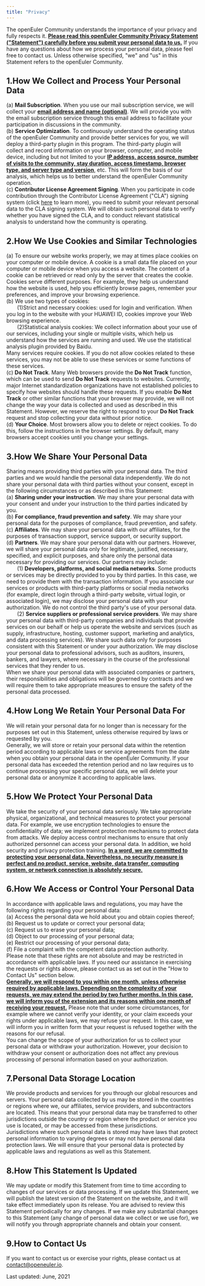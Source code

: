 ```yaml
---
title: "Privacy"
---
```

<ClientOnly>
  <common-banner
      :pc-src="'/img/security/privacy-banner.png'"
      :mobile-src="'/img/security/privacy-banner.png'"
      :inside-name="'PRIVACY POLICY'"
      outside-name="Privacy"
  ></common-banner>
</ClientOnly>
<div class="other markdown">

The openEuler Community understands the importance of your privacy and fully respects it. <u>**Please read this openEuler Community Privacy Statement ("Statement") carefully before you submit your personal data to us.**</u> If you have any questions about how we process your personal data, please feel free to contact us. Unless otherwise specified, "we" and "us" in this Statement refers to the openEuler Community.

## 1.How We Collect and Process Your Personal Data

(a) **Mail Subscription**. When you use our mail subscription service, we will collect your <u>**email address and name (optional)**</u>. We will provide you with the email subscription service through this email address to facilitate your participation in discussions in the community.<br>
(b) **Service Optimization**. To continuously understand the operating status of the openEuler Community and provide better services for you, we will deploy a third-party plugin in this program. The third-party plugin will collect and record information on your browser, computer, and mobile device, including but not limited to your <u>**IP address, access source, number of visits to the community, stay duration, access timestamp, browser type, and server type and version**</u>, etc. This will form the basis of our analysis, which helps us to better understand the openEuler Community operation.<br>
(c) **Contributor License Agreement Signing**. When you participate in code contribution through the Contributor License Agreement ("CLA") signing system (click [<u>here</u>](https://clasign.osinfra.cn/sign/Z2l0ZWUlMkZvcGVuZXVsZXI=) to learn more), you need to submit your relevant personal data to the CLA signing system. We will obtain such personal data to verify whether you have signed the CLA, and to conduct relevant statistical analysis to understand how the community is operating.

## 2.How We Use Cookies and Similar Technologies

(a) To ensure our website works properly, we may at times place cookies on your computer or mobile device. A cookie is a small data file placed on your computer or mobile device when you access a website. The content of a cookie can be retrieved or read only by the server that creates the cookie. Cookies serve different purposes. For example, they help us understand how the website is used, help you efficiently browse pages, remember your preferences, and improve your browsing experience.<br>
(b) We use two types of cookies:<br>
&emsp;&emsp;(1)Strict and necessary cookies: used for login and verification. When you log in to the website with your HUAWEI ID, cookies improve your Web browsing experience.<br>
&emsp;&emsp;(2)Statistical analysis cookies: We collect information about your use of our services, including your single or multiple visits, which help us understand how the services are running and used. We use the statistical analysis plugin provided by Baidu.<br>
Many services require cookies. If you do not allow cookies related to these services, you may not be able to use these services or some functions of these services.<br>
(c) **Do Not Track**. Many Web browsers provide the **Do Not Track** function, which can be used to send **Do Not Track** requests to websites. Currently, major Internet standardization organizations have not established policies to specify how websites should handle these requests. If you enable **Do Not Track** or other similar functions that your browser may provide, we will not change the way your data is collected and used as described in this Statement. However, we reserve the right to respond to your **Do Not Track** request and stop collecting your data without prior notice.<br>
(d) **Your Choice**. Most browsers allow you to delete or reject cookies. To do this, follow the instructions in the browser settings. By default, many browsers accept cookies until you change your settings.

## 3.How We Share Your Personal Data

Sharing means providing third parties with your personal data. The third parties and we would handle the personal data independently. We do not share your personal data with third parties without your consent, except in the following circumstances or as described in this Statement:<br>
(a) **Sharing under your instruction**. We may share your personal data with your consent and under your instruction to the third parties indicated by you.<br>
(b) **For compliance, fraud prevention and safety**. We may share your personal data for the purposes of compliance, fraud prevention, and safety.<br>
(c) **Affiliates**. We may share your personal data with our affiliates, for the purposes of transaction support, service support, or security support.<br>
(d) **Partners**. We may share your personal data with our partners. However, we will share your personal data only for legitimate, justified, necessary, specified, and explicit purposes, and share only the personal data necessary for providing our services. Our partners may include:<br>
&emsp;&emsp;(1) **Developers, platforms, and social media networks**. Some products or services may be directly provided to you by third parties. In this case, we need to provide them with the transaction information. If you associate our services or products with third-party platforms or social media networks (for example, direct login through a third-party website, virtual login, or associated login), we may disclose your personal data with your authorization. We do not control the third party's use of your personal data.<br>
&emsp;&emsp;(2) **Service suppliers or professional service providers**. We may share your personal data with third-party companies and individuals that provide services on our behalf or help us operate the website and services (such as supply, infrastructure, hosting, customer support, marketing and analytics, and data processing services). We share such data only for purposes consistent with this Statement or under your authorization. We may disclose your personal data to professional advisors, such as auditors, insurers, bankers, and lawyers, where necessary in the course of the professional services that they render to us.<br>
When we share your personal data with associated companies or partners, their responsibilities and obligations will be governed by contracts and we will require them to take appropriate measures to ensure the safety of the personal data processed.

## 4.How Long We Retain Your Personal Data For
We will retain your personal data for no longer than is necessary for the purposes set out in this Statement, unless otherwise required by laws or requested by you.<br>
Generally, we will store or retain your personal data within the retention period according to applicable laws or service agreements from the date when you obtain your personal data in the openEuler Community. If your personal data has exceeded the retention period and no law requires us to continue processing your specific personal data, we will delete your personal data or anonymize it according to applicable laws.

## 5.How We Protect Your Personal Data
We take the security of your personal data seriously. We take appropriate physical, organizational, and technical measures to protect your personal data. For example, we use encryption technologies to ensure the confidentiality of data; we implement protection mechanisms to protect data from attacks. We deploy access control mechanisms to ensure that only authorized personnel can access your personal data. In addition, we hold security and privacy protection training. <u>**In a word, we are committed to protecting your personal data. Nevertheless, no security measure is perfect and no product, service, website, data transfer, computing system, or network connection is absolutely secure.**</u>

## 6.How We Access or Control Your Personal Data
In accordance with applicable laws and regulations, you may have the following rights regarding your personal data:<br>
(a) Access the personal data we hold about you and obtain copies thereof;<br>
(b) Request us to update or correct your personal data;<br>
(c) Request us to erase your personal data;<br>
(d) Object to our processing of your personal data;<br>
(e) Restrict our processing of your personal data;<br>
(f) File a complaint with the competent data protection authority.<br>
Please note that these rights are not absolute and may be restricted in accordance with applicable laws. If you need our assistance in exercising the requests or rights above, please contact us as set out in the "How to Contact Us" section below.<br>
<u>**Generally, we will respond to you within one month, unless otherwise required by applicable laws. Depending on the complexity of your requests, we may extend the period by two further months. In this case, we will inform you of the extension and its reasons within one month of receiving your request.**</u> Please note that under some circumstances, for example where we cannot verify your identity, or your claim exceeds your rights under applicable laws, we may refuse your request. In this case, we will inform you in written form that your request is refused together with the reasons for our refusal.<br>
You can change the scope of your authorization for us to collect your personal data or withdraw your authorization. However, your decision to withdraw your consent or authorization does not affect any previous processing of personal information based on your authorization.

## 7.Personal Data Storage Location
We provide products and services for you through our global resources and servers. Your personal data collected by us may be stored in the countries or regions where we, our affiliates, service providers, and subcontractors are located. This means that your personal data may be transferred to other jurisdictions outside the country or region where the product or service you use is located, or may be accessed from these jurisdictions.<br>
Jurisdictions where such personal data is stored may have laws that protect personal information to varying degrees or may not have personal data protection laws. We will ensure that your personal data is protected by applicable laws and regulations as well as this Statement.

## 8.How This Statement Is Updated

We may update or modify this Statement from time to time according to changes of our services or data processing. If we update this Statement, we will publish the latest version of the Statement on the website, and it will take effect immediately upon its release. You are advised to review this Statement periodically for any changes. If we make any substantial changes to this Statement (any change of personal data we collect or we use for), we will notify you through appropriate channels and obtain your consent.

## 9.How to Contact Us
If you want to contact us or exercise your rights, please contact us at <contact@openeuler.io>.


Last updated: June, 2021

</div>